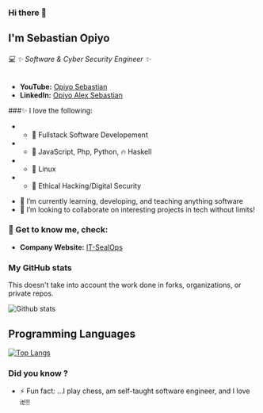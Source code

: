 ### Hi there 👋

## I'm Sebastian Opiyo

<!--
**SebastianOpiyo/SebastianOpiyo** is a ✨ _special_ ✨ repository because its `README.md` (this file) appears on your GitHub profile.

Here are some ideas to get you started:

- 🔭 I’m currently working on ...
- 🌱 I’m currently learning ...
- 👯 I’m looking to collaborate on ...
- 🤔 I’m looking for help with ...
- 💬 Ask me about ...
- 📫 How to reach me: ...
- 😄 Pronouns: ...
- ⚡ Fun fact: ...
-->
###### :computer: ✨ Software & Cyber Security Engineer ✨

* **YouTube:** [Opiyo Sebastian](https://www.youtube.com/channel/UCSr6MooK42cIGT1eo_0OfJg)
* **LinkedIn:** [Opiyo Alex Sebastian](https://www.linkedin.com/in/opiyo-alex-sebastian-4ab31270/)

###:sparkles: I love the following:

* - 🔭 Fullstack Software Developement
* - 🔭 JavaScript, Php, Python, :fire: Haskell
* - 🔭 Linux
* - 🔭 Ethical Hacking/Digital Security
- 🔭 I’m currently learning, developing, and teaching anything software
- 👯 I’m looking to collaborate on interesting projects in tech without limits!


### 💬 Get to know me, check:
* **Company Website:** [IT-SealOps](http://it-sealops.com/)

### My GitHub stats

This doesn't take into account the work done in forks, organizations, or private repos.

![Github stats](https://github-readme-stats.vercel.app/api?username=SebastianOpiyo&show_icons=true)

## Programming Languages

[![Top Langs](https://github-readme-stats.vercel.app/api/top-langs/?username=SebastianOpiyo&langs_count=5)](https://github.com/SebastianOpiyo/github-readme-stats)

### Did you know ?
- ⚡ Fun fact: ...I play chess, am self-taught software engineer, and I love it!!!
